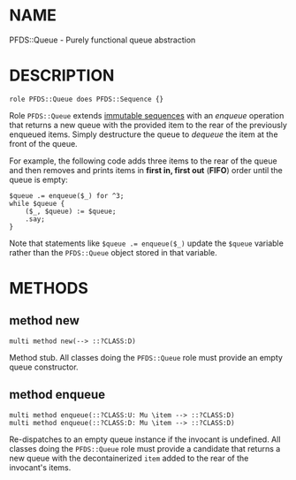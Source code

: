 NAME
====

PFDS::Queue - Purely functional queue abstraction

DESCRIPTION
===========

    role PFDS::Queue does PFDS::Sequence {}

Role `PFDS::Queue` extends [immutable sequences](Sequence) with an *enqueue* operation that returns a new queue with the provided item to the rear of the previously enqueued items. Simply destructure the queue to *dequeue* the item at the front of the queue.

For example, the following code adds three items to the rear of the queue and then removes and prints items in **first in, first out** (**FIFO**) order until the queue is empty:

    $queue .= enqueue($_) for ^3;
    while $queue {
        ($_, $queue) := $queue;
        .say;
    }

Note that statements like `$queue .= enqueue($_)` update the `$queue` variable rather than the `PFDS::Queue` object stored in that variable.

METHODS
=======

method new
----------

    multi method new(--> ::?CLASS:D)

Method stub. All classes doing the `PFDS::Queue` role must provide an empty queue constructor.

method enqueue
--------------

    multi method enqueue(::?CLASS:U: Mu \item --> ::?CLASS:D)
    multi method enqueue(::?CLASS:D: Mu \item --> ::?CLASS:D)

Re-dispatches to an empty queue instance if the invocant is undefined. All classes doing the `PFDS::Queue` role must provide a candidate that returns a new queue with the decontainerized `item` added to the rear of the invocant's items.

